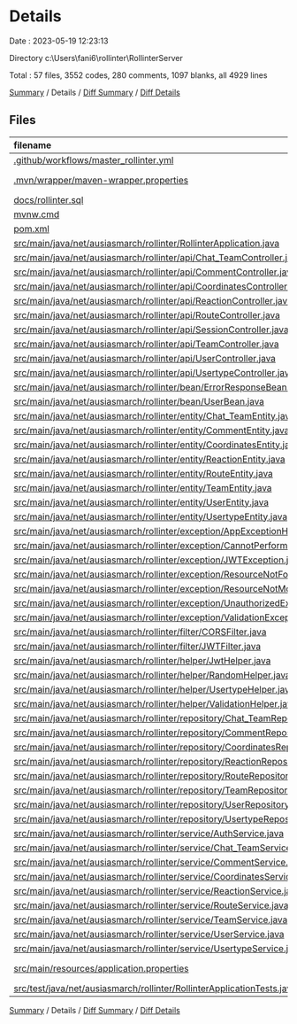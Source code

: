 # Details

Date : 2023-05-19 12:23:13

Directory c:\\Users\\fani6\\rollinter\\RollinterServer

Total : 57 files,  3552 codes, 280 comments, 1097 blanks, all 4929 lines

[Summary](results.md) / Details / [Diff Summary](diff.md) / [Diff Details](diff-details.md)

## Files
| filename | language | code | comment | blank | total |
| :--- | :--- | ---: | ---: | ---: | ---: |
| [.github/workflows/master_rollinter.yml](/.github/workflows/master_rollinter.yml) | YAML | 41 | 2 | 11 | 54 |
| [.mvn/wrapper/maven-wrapper.properties](/.mvn/wrapper/maven-wrapper.properties) | Java Properties | 2 | 0 | 1 | 3 |
| [docs/rollinter.sql](/docs/rollinter.sql) | SQL | 468 | 118 | 63 | 649 |
| [mvnw.cmd](/mvnw.cmd) | Batch | 102 | 51 | 36 | 189 |
| [pom.xml](/pom.xml) | XML | 84 | 2 | 5 | 91 |
| [src/main/java/net/ausiasmarch/rollinter/RollinterApplication.java](/src/main/java/net/ausiasmarch/rollinter/RollinterApplication.java) | Java | 9 | 0 | 5 | 14 |
| [src/main/java/net/ausiasmarch/rollinter/api/Chat_TeamController.java](/src/main/java/net/ausiasmarch/rollinter/api/Chat_TeamController.java) | Java | 53 | 9 | 15 | 77 |
| [src/main/java/net/ausiasmarch/rollinter/api/CommentController.java](/src/main/java/net/ausiasmarch/rollinter/api/CommentController.java) | Java | 51 | 9 | 17 | 77 |
| [src/main/java/net/ausiasmarch/rollinter/api/CoordinatesController.java](/src/main/java/net/ausiasmarch/rollinter/api/CoordinatesController.java) | Java | 50 | 0 | 16 | 66 |
| [src/main/java/net/ausiasmarch/rollinter/api/ReactionController.java](/src/main/java/net/ausiasmarch/rollinter/api/ReactionController.java) | Java | 50 | 4 | 16 | 70 |
| [src/main/java/net/ausiasmarch/rollinter/api/RouteController.java](/src/main/java/net/ausiasmarch/rollinter/api/RouteController.java) | Java | 61 | 0 | 17 | 78 |
| [src/main/java/net/ausiasmarch/rollinter/api/SessionController.java](/src/main/java/net/ausiasmarch/rollinter/api/SessionController.java) | Java | 25 | 9 | 13 | 47 |
| [src/main/java/net/ausiasmarch/rollinter/api/TeamController.java](/src/main/java/net/ausiasmarch/rollinter/api/TeamController.java) | Java | 65 | 0 | 19 | 84 |
| [src/main/java/net/ausiasmarch/rollinter/api/UserController.java](/src/main/java/net/ausiasmarch/rollinter/api/UserController.java) | Java | 65 | 0 | 15 | 80 |
| [src/main/java/net/ausiasmarch/rollinter/api/UsertypeController.java](/src/main/java/net/ausiasmarch/rollinter/api/UsertypeController.java) | Java | 41 | 0 | 14 | 55 |
| [src/main/java/net/ausiasmarch/rollinter/bean/ErrorResponseBean.java](/src/main/java/net/ausiasmarch/rollinter/bean/ErrorResponseBean.java) | Java | 38 | 0 | 14 | 52 |
| [src/main/java/net/ausiasmarch/rollinter/bean/UserBean.java](/src/main/java/net/ausiasmarch/rollinter/bean/UserBean.java) | Java | 22 | 0 | 11 | 33 |
| [src/main/java/net/ausiasmarch/rollinter/entity/Chat_TeamEntity.java](/src/main/java/net/ausiasmarch/rollinter/entity/Chat_TeamEntity.java) | Java | 61 | 0 | 26 | 87 |
| [src/main/java/net/ausiasmarch/rollinter/entity/CommentEntity.java](/src/main/java/net/ausiasmarch/rollinter/entity/CommentEntity.java) | Java | 61 | 0 | 24 | 85 |
| [src/main/java/net/ausiasmarch/rollinter/entity/CoordinatesEntity.java](/src/main/java/net/ausiasmarch/rollinter/entity/CoordinatesEntity.java) | Java | 56 | 0 | 18 | 74 |
| [src/main/java/net/ausiasmarch/rollinter/entity/ReactionEntity.java](/src/main/java/net/ausiasmarch/rollinter/entity/ReactionEntity.java) | Java | 52 | 0 | 18 | 70 |
| [src/main/java/net/ausiasmarch/rollinter/entity/RouteEntity.java](/src/main/java/net/ausiasmarch/rollinter/entity/RouteEntity.java) | Java | 95 | 0 | 33 | 128 |
| [src/main/java/net/ausiasmarch/rollinter/entity/TeamEntity.java](/src/main/java/net/ausiasmarch/rollinter/entity/TeamEntity.java) | Java | 81 | 0 | 35 | 116 |
| [src/main/java/net/ausiasmarch/rollinter/entity/UserEntity.java](/src/main/java/net/ausiasmarch/rollinter/entity/UserEntity.java) | Java | 150 | 0 | 57 | 207 |
| [src/main/java/net/ausiasmarch/rollinter/entity/UsertypeEntity.java](/src/main/java/net/ausiasmarch/rollinter/entity/UsertypeEntity.java) | Java | 50 | 0 | 14 | 64 |
| [src/main/java/net/ausiasmarch/rollinter/exception/AppExceptionHandler.java](/src/main/java/net/ausiasmarch/rollinter/exception/AppExceptionHandler.java) | Java | 41 | 0 | 10 | 51 |
| [src/main/java/net/ausiasmarch/rollinter/exception/CannotPerformOperationException.java](/src/main/java/net/ausiasmarch/rollinter/exception/CannotPerformOperationException.java) | Java | 6 | 0 | 5 | 11 |
| [src/main/java/net/ausiasmarch/rollinter/exception/JWTException.java](/src/main/java/net/ausiasmarch/rollinter/exception/JWTException.java) | Java | 6 | 0 | 4 | 10 |
| [src/main/java/net/ausiasmarch/rollinter/exception/ResourceNotFoundException.java](/src/main/java/net/ausiasmarch/rollinter/exception/ResourceNotFoundException.java) | Java | 6 | 0 | 5 | 11 |
| [src/main/java/net/ausiasmarch/rollinter/exception/ResourceNotModifiedException.java](/src/main/java/net/ausiasmarch/rollinter/exception/ResourceNotModifiedException.java) | Java | 6 | 0 | 5 | 11 |
| [src/main/java/net/ausiasmarch/rollinter/exception/UnauthorizedException.java](/src/main/java/net/ausiasmarch/rollinter/exception/UnauthorizedException.java) | Java | 6 | 0 | 5 | 11 |
| [src/main/java/net/ausiasmarch/rollinter/exception/ValidationException.java](/src/main/java/net/ausiasmarch/rollinter/exception/ValidationException.java) | Java | 6 | 0 | 5 | 11 |
| [src/main/java/net/ausiasmarch/rollinter/filter/CORSFilter.java](/src/main/java/net/ausiasmarch/rollinter/filter/CORSFilter.java) | Java | 31 | 0 | 17 | 48 |
| [src/main/java/net/ausiasmarch/rollinter/filter/JWTFilter.java](/src/main/java/net/ausiasmarch/rollinter/filter/JWTFilter.java) | Java | 43 | 0 | 10 | 53 |
| [src/main/java/net/ausiasmarch/rollinter/helper/JwtHelper.java](/src/main/java/net/ausiasmarch/rollinter/helper/JwtHelper.java) | Java | 44 | 0 | 13 | 57 |
| [src/main/java/net/ausiasmarch/rollinter/helper/RandomHelper.java](/src/main/java/net/ausiasmarch/rollinter/helper/RandomHelper.java) | Java | 64 | 0 | 18 | 82 |
| [src/main/java/net/ausiasmarch/rollinter/helper/UsertypeHelper.java](/src/main/java/net/ausiasmarch/rollinter/helper/UsertypeHelper.java) | Java | 5 | 0 | 5 | 10 |
| [src/main/java/net/ausiasmarch/rollinter/helper/ValidationHelper.java](/src/main/java/net/ausiasmarch/rollinter/helper/ValidationHelper.java) | Java | 91 | 0 | 25 | 116 |
| [src/main/java/net/ausiasmarch/rollinter/repository/Chat_TeamRepository.java](/src/main/java/net/ausiasmarch/rollinter/repository/Chat_TeamRepository.java) | Java | 20 | 0 | 15 | 35 |
| [src/main/java/net/ausiasmarch/rollinter/repository/CommentRepository.java](/src/main/java/net/ausiasmarch/rollinter/repository/CommentRepository.java) | Java | 22 | 0 | 16 | 38 |
| [src/main/java/net/ausiasmarch/rollinter/repository/CoordinatesRepository.java](/src/main/java/net/ausiasmarch/rollinter/repository/CoordinatesRepository.java) | Java | 11 | 0 | 9 | 20 |
| [src/main/java/net/ausiasmarch/rollinter/repository/ReactionRepository.java](/src/main/java/net/ausiasmarch/rollinter/repository/ReactionRepository.java) | Java | 19 | 0 | 18 | 37 |
| [src/main/java/net/ausiasmarch/rollinter/repository/RouteRepository.java](/src/main/java/net/ausiasmarch/rollinter/repository/RouteRepository.java) | Java | 16 | 0 | 13 | 29 |
| [src/main/java/net/ausiasmarch/rollinter/repository/TeamRepository.java](/src/main/java/net/ausiasmarch/rollinter/repository/TeamRepository.java) | Java | 17 | 0 | 10 | 27 |
| [src/main/java/net/ausiasmarch/rollinter/repository/UserRepository.java](/src/main/java/net/ausiasmarch/rollinter/repository/UserRepository.java) | Java | 22 | 0 | 20 | 42 |
| [src/main/java/net/ausiasmarch/rollinter/repository/UsertypeRepository.java](/src/main/java/net/ausiasmarch/rollinter/repository/UsertypeRepository.java) | Java | 5 | 0 | 3 | 8 |
| [src/main/java/net/ausiasmarch/rollinter/service/AuthService.java](/src/main/java/net/ausiasmarch/rollinter/service/AuthService.java) | Java | 130 | 0 | 18 | 148 |
| [src/main/java/net/ausiasmarch/rollinter/service/Chat_TeamService.java](/src/main/java/net/ausiasmarch/rollinter/service/Chat_TeamService.java) | Java | 113 | 8 | 37 | 158 |
| [src/main/java/net/ausiasmarch/rollinter/service/CommentService.java](/src/main/java/net/ausiasmarch/rollinter/service/CommentService.java) | Java | 119 | 23 | 40 | 182 |
| [src/main/java/net/ausiasmarch/rollinter/service/CoordinatesService.java](/src/main/java/net/ausiasmarch/rollinter/service/CoordinatesService.java) | Java | 84 | 11 | 45 | 140 |
| [src/main/java/net/ausiasmarch/rollinter/service/ReactionService.java](/src/main/java/net/ausiasmarch/rollinter/service/ReactionService.java) | Java | 131 | 17 | 35 | 183 |
| [src/main/java/net/ausiasmarch/rollinter/service/RouteService.java](/src/main/java/net/ausiasmarch/rollinter/service/RouteService.java) | Java | 138 | 3 | 41 | 182 |
| [src/main/java/net/ausiasmarch/rollinter/service/TeamService.java](/src/main/java/net/ausiasmarch/rollinter/service/TeamService.java) | Java | 185 | 4 | 52 | 241 |
| [src/main/java/net/ausiasmarch/rollinter/service/UserService.java](/src/main/java/net/ausiasmarch/rollinter/service/UserService.java) | Java | 242 | 3 | 57 | 302 |
| [src/main/java/net/ausiasmarch/rollinter/service/UsertypeService.java](/src/main/java/net/ausiasmarch/rollinter/service/UsertypeService.java) | Java | 63 | 2 | 17 | 82 |
| [src/main/resources/application.properties](/src/main/resources/application.properties) | Java Properties | 18 | 5 | 6 | 29 |
| [src/test/java/net/ausiasmarch/rollinter/RollinterApplicationTests.java](/src/test/java/net/ausiasmarch/rollinter/RollinterApplicationTests.java) | Java | 9 | 0 | 5 | 14 |

[Summary](results.md) / Details / [Diff Summary](diff.md) / [Diff Details](diff-details.md)
